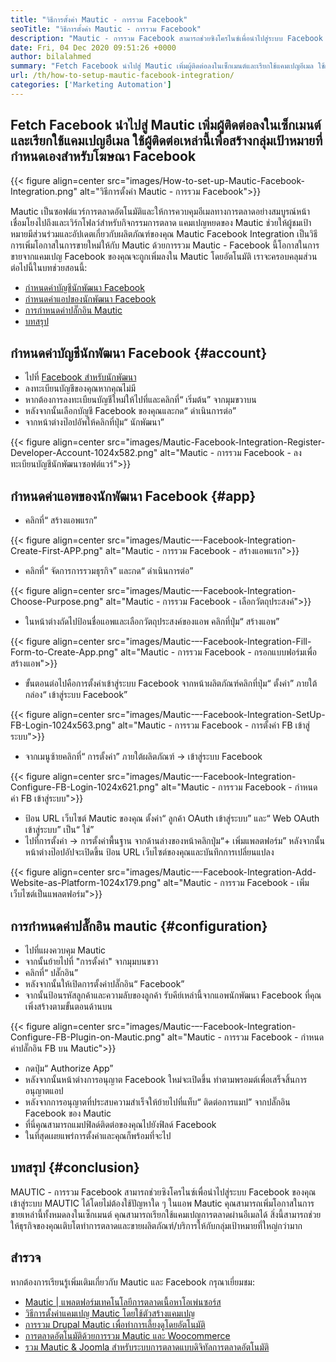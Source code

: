 ```yaml
---
title: "วิธีการตั้งค่า Mautic - การรวม Facebook" 
seoTitle: "วิธีการตั้งค่า Mautic - การรวม Facebook" 
description: "Mautic - การรวม Facebook สามารถช่วยซิงโครไนซ์เพื่อนำไปสู่ระบบ Facebook ของคุณเข้าสู่ระบบ Mautic โดยไม่ต้องใช้ปัญหาใด ๆ จากนั้นใช้ในแคมเปญการตลาด" 
date: Fri, 04 Dec 2020 09:51:26 +0000
author: bilalahmed
summary: "Fetch Facebook นำไปสู่ ​​Mautic เพิ่มผู้ติดต่อลงในเซ็กเมนต์และเรียกใช้แคมเปญอีเมล ใช้ผู้ติดต่อเหล่านี้เพื่อสร้างกลุ่มเป้าหมายที่กำหนดเองสำหรับโฆษณา Facebook" 
url: /th/how-to-setup-mautic-facebook-integration/
categories: ['Marketing Automation']
---
```


## Fetch Facebook นำไปสู่ ​​Mautic เพิ่มผู้ติดต่อลงในเซ็กเมนต์และเรียกใช้แคมเปญอีเมล ใช้ผู้ติดต่อเหล่านี้เพื่อสร้างกลุ่มเป้าหมายที่กำหนดเองสำหรับโฆษณา Facebook

{{< figure align=center src="images/How-to-set-up-Mautic-Facebook-Integration.png" alt="วิธีการตั้งค่า Mautic - การรวม Facebook">}}

Mautic เป็นซอฟต์แวร์การตลาดอัตโนมัติและให้การควบคุมอีเมลทางการตลาดอย่างสมบูรณ์หน้าเชื่อมโยงไปถึงและเวิร์กโฟลว์สำหรับกิจกรรมการตลาด แคมเปญหยดของ Mautic ช่วยให้ผู้ชมเป้าหมายมีส่วนร่วมและอัปเดตเกี่ยวกับผลิตภัณฑ์ของคุณ Mautic Facebook Integration เป็นวิธีการเพิ่มโอกาสในการขายใหม่ให้กับ Mautic ด้วยการรวม Mautic - Facebook นี้โอกาสในการขายจากแคมเปญ Facebook ของคุณจะถูกเพิ่มลงใน Mautic โดยอัตโนมัติ
เราจะครอบคลุมส่วนต่อไปนี้ในบทช่วยสอนนี้:
  * [กำหนดค่าบัญชีนักพัฒนา Facebook][1]
  * [กำหนดค่าแอปของนักพัฒนา Facebook][2]
  * [การกำหนดค่าปลั๊กอิน Mautic][3]
  * [บทสรุป][4]

## กำหนดค่าบัญชีนักพัฒนา Facebook {#account}

  * ไปที่ [Facebook สำหรับนักพัฒนา][5]
  * ลงทะเบียนบัญชีของคุณหากคุณไม่มี
  * หากต้องการลงทะเบียนบัญชีใหม่ให้ไปที่และคลิกที่“ เริ่มต้น” จากมุมขวาบน
  * หลังจากนั้นเลือกบัญชี Facebook ของคุณและกด“ ดำเนินการต่อ”
  * จากหน้าต่างป๊อปอัพให้คลิกที่ปุ่ม“ นักพัฒนา”

{{< figure align=center src="images/Mautic-Facebook-Integration-Register-Developer-Account-1024x582.png" alt="Mautic - การรวม Facebook - ลงทะเบียนบัญชีนักพัฒนาซอฟต์แวร์">}}


## กำหนดค่าแอพของนักพัฒนา Facebook {#app}

  * คลิกที่“ สร้างแอพแรก”

{{< figure align=center src="images/Mautic-–-Facebook-Integration-Create-First-APP.png" alt="Mautic - การรวม Facebook - สร้างแอพแรก">}}

  * คลิกที่“ จัดการการรวมธุรกิจ” และกด“ ดำเนินการต่อ”

{{< figure align=center src="images/Mautic-–-Facebook-Integration-Choose-Purpose.png" alt="Mautic - การรวม Facebook - เลือกวัตถุประสงค์">}}

  * ในหน้าต่างถัดไปป้อนชื่อแอพและเลือกวัตถุประสงค์ของแอพ คลิกที่ปุ่ม“ สร้างแอพ”

{{< figure align=center src="images/Mautic-–-Facebook-Integration-Fill-Form-to-Create-App.png" alt="Mautic - การรวม Facebook - กรอกแบบฟอร์มเพื่อสร้างแอพ">}}

  * ขั้นตอนต่อไปคือการตั้งค่าเข้าสู่ระบบ Facebook จากหน้าผลิตภัณฑ์คลิกที่ปุ่ม“ ตั้งค่า” ภายใต้กล่อง“ เข้าสู่ระบบ Facebook”

{{< figure align=center src="images/Mautic-–-Facebook-Integration-SetUp-FB-Login-1024x563.png" alt="Mautic - การรวม Facebook - การตั้งค่า FB เข้าสู่ระบบ">}}

  * จากเมนูซ้ายคลิกที่“ การตั้งค่า” ภายใต้ผลิตภัณฑ์ -> เข้าสู่ระบบ Facebook

{{< figure align=center src="images/Mautic-–-Facebook-Integration-Configure-FB-Login-1024x621.png" alt="Mautic - การรวม Facebook - กำหนดค่า FB เข้าสู่ระบบ">}}

  * ป้อน URL เว็บไซต์ Mautic ของคุณ ตั้งค่า“ ลูกค้า OAuth เข้าสู่ระบบ” และ“ Web OAuth เข้าสู่ระบบ” เป็น“ ใช่”
  * ไปที่การตั้งค่า -> การตั้งค่าพื้นฐาน จากด้านล่างของหน้าคลิกปุ่ม“+ เพิ่มแพลตฟอร์ม” หลังจากนั้นหน้าต่างป๊อปอัปจะเปิดขึ้น ป้อน URL เว็บไซต์ของคุณและบันทึกการเปลี่ยนแปลง

{{< figure align=center src="images/Mautic-–-Facebook-Integration-Add-Website-as-Platform-1024x179.png" alt="Mautic - การรวม Facebook - เพิ่มเว็บไซต์เป็นแพลตฟอร์ม">}}


## การกำหนดค่าปลั๊กอิน mautic {#configuration}

  * ไปที่แผงควบคุม Mautic
  * จากนั้นย้ายไปที่ "การตั้งค่า" จากมุมบนขวา
  * คลิกที่“ ปลั๊กอิน”
  * หลังจากนั้นให้เปิดการตั้งค่าปลั๊กอิน“ Facebook”
  * จากนั้นป้อนรหัสลูกค้าและความลับของลูกค้า รับคีย์เหล่านี้จากแอพนักพัฒนา Facebook ที่คุณเพิ่งสร้างตามขั้นตอนด้านบน

{{< figure align=center src="images/Mautic-–-Facebook-Integration-Configure-FB-Plugin-on-Mautic.png" alt="Mautic - การรวม Facebook - กำหนดค่าปลั๊กอิน FB บน Mautic">}}

  * กดปุ่ม“ Authorize App”
  * หลังจากนั้นหน้าต่างการอนุญาต Facebook ใหม่จะเปิดขึ้น ทำตามพรอมต์เพื่อเสร็จสิ้นการอนุญาตแอป
  * หลังจากการอนุญาตที่ประสบความสำเร็จให้ย้ายไปที่แท็บ“ ติดต่อการแมป” จากปลั๊กอิน Facebook ของ Mautic
  * ที่นี่คุณสามารถแมปฟิลด์ติดต่อของคุณไปยังฟิลด์ Facebook
  * ในที่สุดเผยแพร่การตั้งค่าและคุณก็พร้อมที่จะไป

## บทสรุป {#conclusion}

MAUTIC - การรวม Facebook สามารถช่วยซิงโครไนซ์เพื่อนำไปสู่ระบบ Facebook ของคุณเข้าสู่ระบบ MAUTIC ได้โดยไม่ต้องใช้ปัญหาใด ๆ ในแอพ Mautic คุณสามารถเพิ่มโอกาสในการขายเหล่านี้ทั้งหมดลงในเซ็กเมนต์ คุณสามารถเรียกใช้แคมเปญการตลาดผ่านอีเมลได้ สิ่งนี้สามารถช่วยให้ธุรกิจของคุณเติบโตทำการตลาดและขายผลิตภัณฑ์/บริการให้กับกลุ่มเป้าหมายที่ใหญ่กว่ามาก

## สำรวจ
หากต้องการเรียนรู้เพิ่มเติมเกี่ยวกับ Mautic และ Facebook กรุณาเยี่ยมชม:
  * [Mautic | แพลตฟอร์มเทคโนโลยีการตลาดเนื้อหาโอเพ่นซอร์ส][6]
  * [วิธีการตั้งค่าแคมเปญ Mautic โดยใช้ตัวสร้างแคมเปญ][7]
  * [การรวม Drupal Mautic เพื่อทำการเลี้ยงดูโดยอัตโนมัติ][8]
  * [การตลาดอัตโนมัติด้วยการรวม Mautic และ Woocommerce][9]
  * [รวม Mautic & Joomla สำหรับระบบการตลาดแบบดิจิทัลการตลาดอัตโนมัติ][10]



[1]: #account
[2]: #app
[3]: #configuration
[4]: #conclusion
[5]: https://developers.facebook.com/docs/apps#register
[6]: https://products.containerize.com/marketing-automation/mautic
[7]: https://blog.containerize.com/marketing-automation/how-to-setup-marketing-campaigns-using-mautic-campaign-builder/
[8]: https://blog.containerize.com/content-management/drupal-tutorial-automate-lead-growth-with-drupal-mautic/
[9]: https://blog.containerize.com/blogging/marketing-automation-using-mautic-and-wordpress-woocommerce/
[10]: https://blog.containerize.com/content-management/integrate-mautic-with-joomla-for-marketing-automation/
